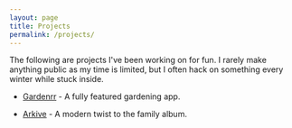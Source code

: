 ```yaml
---
layout: page
title: Projects
permalink: /projects/
---
```


The following are projects I've been working on for fun. I rarely make anything public as my time is limited, but I often hack on something every winter while stuck inside.

- [Gardenrr](https://gardenrr.com) - A fully featured gardening app.

- [Arkive](https://arkive.io) - A modern twist to the family album.